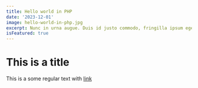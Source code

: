 ```yaml
---
title: Hello world in PHP
date: '2023-12-01'
image: hello-world-in-php.jpg
excerpt: Nunc in urna augue. Duis id justo commodo, fringilla ipsum eget, sollicitudin augue. Phasellus sit amet fermentum nisl. Aenean in arcu lorem.
isFeatured: true
---
```


# This is a title

This is a some regular text with [link](https://michalgrzegorczyk.pl)
